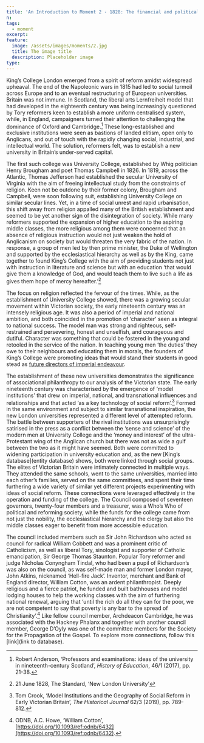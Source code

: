 ```yaml
---
title: 'An Introduction to Moment 2 - 1828: The financial and political networks which created King’s'
n: 
tags:
  - moment
excerpt: 
feature:
  image: /assets/images/moments/2.jpg
  title: The image title
  description: Placeholder image
type: 
---
```


King’s College London emerged from a spirit of reform amidst widespread upheaval. The end of the Napoleonic wars in 1815 had led to social turmoil across Europe and to an eventual restructuring of European universities. Britain was not immune. In Scotland, the liberal arts Lernfreiheit model that had developed in the eighteenth century was being increasingly questioned by Tory reformers keen to establish a more uniform centralised system, while, in England, campaigners turned their attention to challenging the dominance of Oxford and Cambridge.[^1] These long-established and exclusive institutions were seen as bastions of landed elitism, open only to Anglicans, and out of touch with the rapidly changing social, industrial, and intellectual world. The solution, reformers felt, was to establish a new university in Britain’s under-served capital.  

The first such college was University College, established by Whig politician Henry Brougham and poet Thomas Campbell in 1826. In 1819, across the Atlantic, Thomas Jefferson had established the secular University of Virginia with the aim of freeing intellectual study from the constraints of religion.  Keen not be outdone by their former colony, Brougham and Campbell, were soon following suit, establishing University College on similar secular lines. Yet, in a time of social unrest and rapid urbanisation, this shift away from religion appalled many of the British establishment and seemed to be yet another sign of the disintegration of society. While many reformers supported the expansion of higher education to the aspiring middle classes, the more religious among them were concerned that an absence of religious instruction would not just weaken the hold of Anglicanism on society but would threaten the very fabric of the nation. In response, a group of men led by then prime minister, the Duke of Wellington and supported by the ecclesiastical hierarchy as well as by the King, came together to found King’s College with the aim of providing students not just with instruction in literature and science but with an education ‘that would give them a knowledge of God, and would teach them to live such a life as gives them hope of mercy hereafter.’[^2]  

The focus on religion reflected the fervour of the times. While, as the establishment of University College showed, there was a growing secular movement within Victorian society, the early nineteenth century was an intensely religious age. It was also a period of imperial and national ambition, and both coincided in the promotion of ‘character’ seen as integral to national success. The model man was strong and righteous, self-restrained and persevering, honest and unselfish, and courageous and dutiful. Character was something that could be fostered in the young and retooled in the service of the nation. In teaching young men ‘the duties’ they owe to their neighbours and educating them in morals, the founders of King’s College were promoting ideas that would stand their students in good stead as [future directors of imperial endeavour](/src/moments/08/index.md).  

The establishment of these new universities demonstrates the significance of associational philanthropy to our analysis of the Victorian state. The early nineteenth century was characterised by the emergence of ‘model institutions’ that drew on imperial, national, and transnational influences and relationships and that acted ‘as a key technology of social reform’.[^3] Formed in the same environment and subject to similar transnational inspiration, the new London universities represented a different level of attempted reform. The battle between supporters of the rival institutions was unsurprisingly satirised in the press as a conflict between the ‘sense and science’ of the modern men at University College and the ‘money and interest’ of the ultra-Protestant wing of the Anglican church but there was not as wide a gulf between the two as it might have seemed. Both were committed to widening participation in university education and, as the new [King’s database](entity database) shows, both were linked through social groups. The elites of Victorian Britain were intimately connected in multiple ways. They attended the same schools, went to the same universities, married into each other’s families, served on the same committees, and spent their time furthering a wide variety of similar yet different projects experimenting with ideas of social reform. These connections were leveraged effectively in the operation and funding of the college. The Council composed of seventeen governors, twenty-four members and a treasurer, was a Who’s Who of political and reforming society, while the funds for the college came from not just the nobility, the ecclesiastical hierarchy and the clergy but also the middle classes eager to benefit from more accessible education. 

The council included members such as Sir John Richardson who acted as council for radical William Cobbett and was a prominent critic of Catholicism, as well as liberal Tory, sinologist and supporter of Catholic emancipation, Sir George Thomas Staunton. Popular Tory reformer and judge Nicholas Conyngham Tindal, who had been a pupil of Richardson’s was also on the council, as was self-made man and former London mayor, John Atkins, nicknamed ‘Hell-fire Jack’.  Inventor, merchant and Bank of England director, William Cotton, was an ardent philanthropist. Deeply religious and a fierce patriot, he funded and built bathhouses and model lodging houses to help the working classes with the aim of furthering national renewal, arguing that ‘until the rich do all they can for the poor, we are not competent to say that poverty is any bar to the spread of Christianity’.[^4] Like fellow council member, Archdeacon Cambridge, he was associated with the Hackney Phalanx and together with another council member, George D’Oyly was one of the committee members for the Society for the Propagation of the Gospel. To explore more connections, follow this [link](link to database).

[^1]: Robert Anderson, ‘Professors and examinations: ideas of the university in nineteenth-century Scotland’, *History of Education*, 46/1 (2017), pp. 21-38.
[^2]: 21 June 1828, The Standard, ‘New London University’
[^3]: Tom Crook, ‘Model Institutions and the Geography of Social Reform in Early Victorian Britain’, *The Historical Journal* 62/3 (2019), pp. 789-812.
[^4]: ODNB, A.C. Howe, ‘William Cotton’, [https://doi.org/10.1093/ref:odnb/6432](https://doi.org/10.1093/ref:odnb/6432).